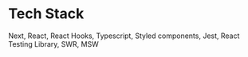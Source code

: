 # Tech Stack

Next, React, React Hooks, Typescript, Styled components, Jest, React Testing Library, SWR, MSW

